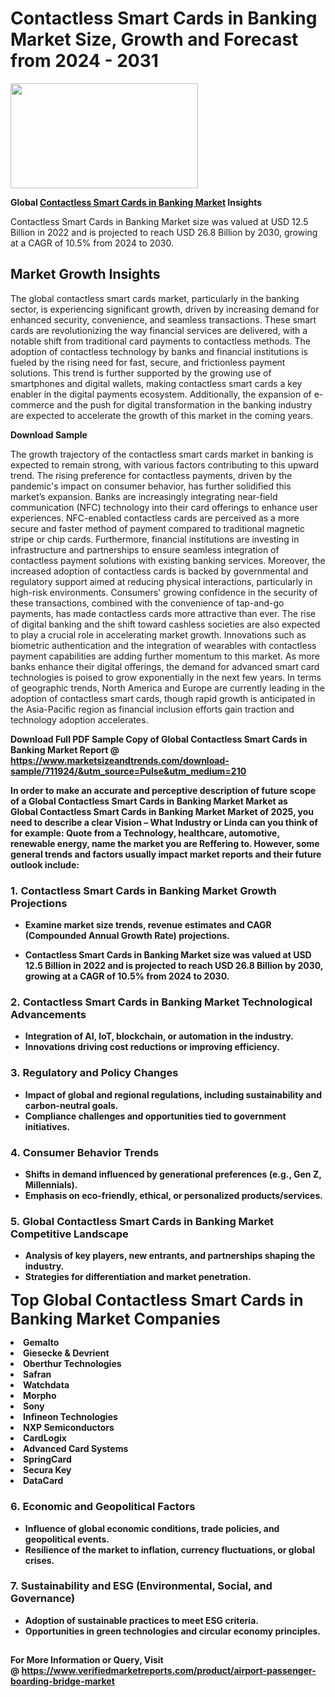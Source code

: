 <H1>Contactless Smart Cards in Banking Market Size, Growth and Forecast from 2024 - 2031</H1><img class="aligncenter size-medium wp-image-584254" src="https://thirdeyenews.in/wp-content/uploads/2024/09/Global-Market-Research-300x168.jpeg" alt="" width="300" height="168" /><p><strong>Global&nbsp;<a href="https://www.marketsizeandtrends.com/download-sample/711924/&amp;utm_source=Pulse&amp;utm_medium=210">Contactless Smart Cards in Banking Market</a> Insights</strong></p><p>Contactless Smart Cards in Banking Market size was valued at USD 12.5 Billion in 2022 and is projected to reach USD 26.8 Billion by 2030, growing at a CAGR of 10.5% from 2024 to 2030.</p><p><h2>Market Growth Insights</h2> <p>The global contactless smart cards market, particularly in the banking sector, is experiencing significant growth, driven by increasing demand for enhanced security, convenience, and seamless transactions. These smart cards are revolutionizing the way financial services are delivered, with a notable shift from traditional card payments to contactless methods. The adoption of contactless technology by banks and financial institutions is fueled by the rising need for fast, secure, and frictionless payment solutions. This trend is further supported by the growing use of smartphones and digital wallets, making contactless smart cards a key enabler in the digital payments ecosystem. Additionally, the expansion of e-commerce and the push for digital transformation in the banking industry are expected to accelerate the growth of this market in the coming years.</p> <p><strong>Download Sample</strong></p> <p>The growth trajectory of the contactless smart cards market in banking is expected to remain strong, with various factors contributing to this upward trend. The rising preference for contactless payments, driven by the pandemic's impact on consumer behavior, has further solidified this market’s expansion. Banks are increasingly integrating near-field communication (NFC) technology into their card offerings to enhance user experiences. NFC-enabled contactless cards are perceived as a more secure and faster method of payment compared to traditional magnetic stripe or chip cards. Furthermore, financial institutions are investing in infrastructure and partnerships to ensure seamless integration of contactless payment solutions with existing banking services. Moreover, the increased adoption of contactless cards is backed by governmental and regulatory support aimed at reducing physical interactions, particularly in high-risk environments. Consumers' growing confidence in the security of these transactions, combined with the convenience of tap-and-go payments, has made contactless cards more attractive than ever. The rise of digital banking and the shift toward cashless societies are also expected to play a crucial role in accelerating market growth. Innovations such as biometric authentication and the integration of wearables with contactless payment capabilities are adding further momentum to this market. As more banks enhance their digital offerings, the demand for advanced smart card technologies is poised to grow exponentially in the next few years. In terms of geographic trends, North America and Europe are currently leading in the adoption of contactless smart cards, though rapid growth is anticipated in the Asia-Pacific region as financial inclusion efforts gain traction and technology adoption accelerates. </p> <p><strong></p><p><span class=""><strong>Download Full PDF Sample Copy of Global Contactless Smart Cards in Banking Market Report</strong> @ <a href="https://www.marketsizeandtrends.com/download-sample/711924/&amp;utm_source=Pulse&amp;utm_medium=210" target="_blank">https://www.marketsizeandtrends.com/download-sample/711924/&amp;utm_source=Pulse&amp;utm_medium=210</a></span></p><p>In order to make an accurate and perceptive description of future scope of a Global&nbsp;Contactless Smart Cards in Banking Market Market as Global&nbsp;Contactless Smart Cards in Banking Market Market of 2025, you need to describe a clear Vision &ndash; What Industry or Linda can you think of for example: Quote from a Technology, healthcare, automotive, renewable energy, name the market you are Reffering to. However, some general trends and factors usually impact market reports and their future outlook include:</p><h3>1.&nbsp;<strong>Contactless Smart Cards in Banking Market Growth Projections</strong></h3><ul><li>Examine market size trends, revenue estimates and CAGR (Compounded Annual Growth Rate) projections.</li><li><p>Contactless Smart Cards in Banking Market size was valued at USD 12.5 Billion in 2022 and is projected to reach USD 26.8 Billion by 2030, growing at a CAGR of 10.5% from 2024 to 2030.</p></li></ul><h3>2.&nbsp;<strong>Contactless Smart Cards in Banking Market Technological Advancements</strong></h3><ul><li>Integration of AI, IoT, blockchain, or automation in the industry.</li><li>Innovations driving cost reductions or improving efficiency.</li></ul><h3>3.&nbsp;<strong>Regulatory and Policy Changes</strong></h3><ul><li>Impact of global and regional regulations, including sustainability and carbon-neutral goals.</li><li>Compliance challenges and opportunities tied to government initiatives.</li></ul><h3>4.&nbsp;<strong>Consumer Behavior Trends</strong></h3><ul><li>Shifts in demand influenced by generational preferences (e.g., Gen Z, Millennials).</li><li>Emphasis on eco-friendly, ethical, or personalized products/services.</li></ul><h3>5.&nbsp;<strong>Global Contactless Smart Cards in Banking Market Competitive Landscape</strong></h3><ul><li>Analysis of key players, new entrants, and partnerships shaping the industry.</li><li>Strategies for differentiation and market penetration.</li></ul><p data-pm-slice="1 1 []"><span style="color: inherit; font-family: inherit; font-size: 25px;">Top Global Contactless Smart Cards in Banking Market Companies</span></p><div class="" data-test-id=""><p><li>Gemalto</li><li> Giesecke & Devrient</li><li> Oberthur Technologies</li><li> Safran</li><li> Watchdata</li><li> Morpho</li><li> Sony</li><li> Infineon Technologies</li><li> NXP Semiconductors</li><li> CardLogix</li><li> Advanced Card Systems</li><li> SpringCard</li><li> Secura Key</li><li> DataCard</li></p></div><h3>6.&nbsp;<strong>Economic and Geopolitical Factors</strong></h3><ul><li>Influence of global economic conditions, trade policies, and geopolitical events.</li><li>Resilience of the market to inflation, currency fluctuations, or global crises.</li></ul><h3>7.&nbsp;<strong>Sustainability and ESG (Environmental, Social, and Governance)</strong></h3><ul><li>Adoption of sustainable practices to meet ESG criteria.</li><li>Opportunities in green technologies and circular economy principles.</li></ul><h2><strong style="font-size: 14px;">For More Information or Query, Visit @&nbsp;</strong><a style="background-color: #ffffff; font-size: 14px;" href="https://www.marketsizeandtrends.com/report/contactless-smart-cards-in-banking-market/" target="_blank">https://www.verifiedmarketreports.com/product/airport-passenger-boarding-bridge-market</a></h2>
